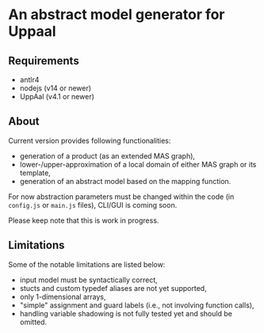 # An abstract model generator for Uppaal

## Requirements

* antlr4
* nodejs (v14 or newer)
* UppAal (v4.1 or newer)

## About

Current version provides following functionalities:

* generation of a product (as an extended MAS graph),
* lower-/upper-approximation of a local domain of either MAS graph or its template,
* generation of an abstract model based on the mapping function.

For now abstraction parameters must be changed within the code (in `config.js` or `main.js` files), CLI/GUI is coming soon.

Please keep note that this is work in progress.

## Limitations 

Some of the notable limitations are listed below:

* input model must be syntactically correct,
* stucts and custom typedef aliases are not yet supported,
* only 1-dimensional arrays,
* "simple" assignment and guard labels (i.e., not involving function calls),
* handling variable shadowing is not fully tested yet and should be omitted.

